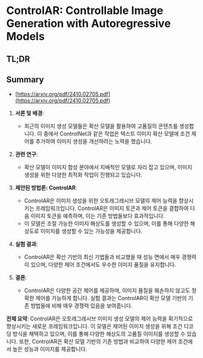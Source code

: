 # ControlAR: Controllable Image Generation with Autoregressive Models
## TL;DR
## Summary
- [https://arxiv.org/pdf/2410.02705.pdf](https://arxiv.org/pdf/2410.02705.pdf)

1. **서론 및 배경**:
   - 최근의 이미지 생성 모델들은 확산 모델을 활용하여 고품질의 콘텐츠를 생성합니다. 이 중에서 ControlNet과 같은 작업은 텍스트 이미지 확산 모델에 조건 제어를 추가하여 이미지 생성을 개선하려는 노력을 했습니다.

2. **관련 연구**:
   - 확산 모델이 이미지 합성 분야에서 지배적인 모델로 자리 잡고 있으며, 이미지 생성을 위한 다양한 최적화 작업이 진행되고 있습니다.

3. **제안된 방법론: ControlAR**:
   - ControlAR은 이미지 생성을 위한 오토레그레시브 모델의 제어 능력을 향상시키는 프레임워크입니다. ControlAR은 이미지 토큰과 제어 토큰을 결합하여 다음 이미지 토큰을 예측하며, 이는 기존 방법들보다 효과적입니다.
   - 이 모델은 조절 가능한 이미지 해상도를 생성할 수 있으며, 이를 통해 다양한 해상도로 이미지를 생성할 수 있는 가능성을 제공합니다.

4. **실험 결과**:
   - ControlAR은 확산 기반의 최신 기법들과 비교했을 때 성능 면에서 매우 경쟁력이 있으며, 다양한 제어 조건에서도 우수한 이미지 품질을 유지합니다.

5. **결론**:
   - ControlAR은 다양한 공간 제어를 제공하며, 이미지 품질을 훼손하지 않고도 정확한 제어를 가능하게 합니다. 실험 결과는 ControlAR이 확산 모델 기반의 기존 방법들에 비해 매우 경쟁력 있음을 보여줍니다.

**전체 요약**:
ControlAR은 오토레그레시브 이미지 생성 모델의 제어 능력을 획기적으로 향상시키는 새로운 프레임워크입니다. 이 모델은 제어된 이미지 생성을 위해 조건 디코딩 방식을 채택하고 있으며, 이를 통해 다양한 해상도의 고품질 이미지를 생성할 수 있습니다. 또한, ControlAR은 확산 모델 기반의 기존 방법과 비교하여 다양한 제어 조건에서 높은 성능과 이미지를 제공합니다.